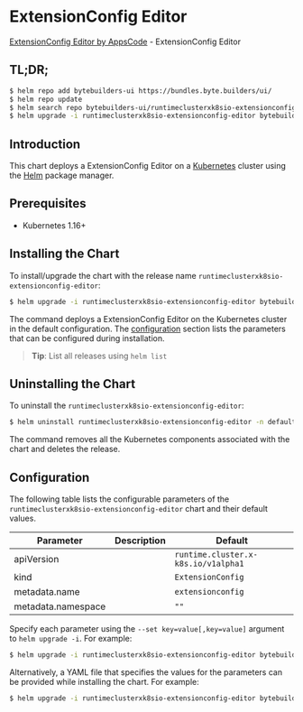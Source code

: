 # ExtensionConfig Editor

[ExtensionConfig Editor by AppsCode](https://byte.builders) - ExtensionConfig Editor

## TL;DR;

```bash
$ helm repo add bytebuilders-ui https://bundles.byte.builders/ui/
$ helm repo update
$ helm search repo bytebuilders-ui/runtimeclusterxk8sio-extensionconfig-editor --version=v0.4.15
$ helm upgrade -i runtimeclusterxk8sio-extensionconfig-editor bytebuilders-ui/runtimeclusterxk8sio-extensionconfig-editor -n default --create-namespace --version=v0.4.15
```

## Introduction

This chart deploys a ExtensionConfig Editor on a [Kubernetes](http://kubernetes.io) cluster using the [Helm](https://helm.sh) package manager.

## Prerequisites

- Kubernetes 1.16+

## Installing the Chart

To install/upgrade the chart with the release name `runtimeclusterxk8sio-extensionconfig-editor`:

```bash
$ helm upgrade -i runtimeclusterxk8sio-extensionconfig-editor bytebuilders-ui/runtimeclusterxk8sio-extensionconfig-editor -n default --create-namespace --version=v0.4.15
```

The command deploys a ExtensionConfig Editor on the Kubernetes cluster in the default configuration. The [configuration](#configuration) section lists the parameters that can be configured during installation.

> **Tip**: List all releases using `helm list`

## Uninstalling the Chart

To uninstall the `runtimeclusterxk8sio-extensionconfig-editor`:

```bash
$ helm uninstall runtimeclusterxk8sio-extensionconfig-editor -n default
```

The command removes all the Kubernetes components associated with the chart and deletes the release.

## Configuration

The following table lists the configurable parameters of the `runtimeclusterxk8sio-extensionconfig-editor` chart and their default values.

|     Parameter      | Description |                    Default                     |
|--------------------|-------------|------------------------------------------------|
| apiVersion         |             | <code>runtime.cluster.x-k8s.io/v1alpha1</code> |
| kind               |             | <code>ExtensionConfig</code>                   |
| metadata.name      |             | <code>extensionconfig</code>                   |
| metadata.namespace |             | <code>""</code>                                |


Specify each parameter using the `--set key=value[,key=value]` argument to `helm upgrade -i`. For example:

```bash
$ helm upgrade -i runtimeclusterxk8sio-extensionconfig-editor bytebuilders-ui/runtimeclusterxk8sio-extensionconfig-editor -n default --create-namespace --version=v0.4.15 --set apiVersion=runtime.cluster.x-k8s.io/v1alpha1
```

Alternatively, a YAML file that specifies the values for the parameters can be provided while
installing the chart. For example:

```bash
$ helm upgrade -i runtimeclusterxk8sio-extensionconfig-editor bytebuilders-ui/runtimeclusterxk8sio-extensionconfig-editor -n default --create-namespace --version=v0.4.15 --values values.yaml
```

